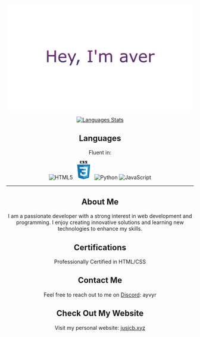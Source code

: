 <div align="center">

![imageedit_2_4187357788](https://raw.githubusercontent.com/AverWasTaken/AverWasTaken/main/aver.png)

[![Languages Stats](https://github-readme-stats.vercel.app/api/top-langs/?username=AverWasTaken&langs_count=15&layout=compact&hide=mcfunction&theme=transparent&hide_border=true)](https://github.com/anuraghazra/github-readme-stats)

## Languages
Fluent in:
<p>
  <img alt="HTML5" src="https://cdn.jsdelivr.net/npm/programming-languages-logos/src/html/html.png" height="50"/>
  <img alt="CSS3" src="https://github.com/devicons/devicon/blob/master/icons/css3/css3-original-wordmark.svg" height="50"/>
  <img alt="Python" src="https://cdn.jsdelivr.net/npm/programming-languages-logos/src/python/python.png" height="50"/>
  <img alt="JavaScript" src="https://cdn.freebiesupply.com/logos/thumbs/2x/javascript-logo.png" height="50"/>
</p>

---

## About Me
I am a passionate developer with a strong interest in web development and programming. I enjoy creating innovative solutions and learning new technologies to enhance my skills.

## Certifications
Professionally Certified in HTML/CSS

## Contact Me
Feel free to reach out to me on [Discord](https://discord.com/users/1186688612859924597/): ayvyr

## Check Out My Website
Visit my personal website: [jusjcb.xyz](https://www.jusjcb.xyz)

</div>
